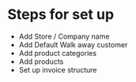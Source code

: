# Steps for set up

- Add Store / Company name
- Add Default Walk away customer
- Add product categories
- Add products
- Set up invoice structure
